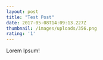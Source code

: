 ```yaml
---
layout: post
title: "Test Post"
date: 2017-05-08T14:09:13.227Z
thumbnail: /images/uploads/356.png
rating: '1'
---
```

Lorem Ipsum!
